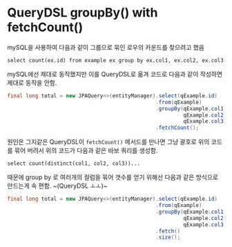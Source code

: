 # QueryDSL groupBy() with fetchCount()

mySQL을 사용하여 다음과 같이 그룹으로 묶인 로우의 카운드를 찾으려고 했음

```query
select count(ex.id) from example ex group by ex.col1, ex.col2, ex.col3
```

mySQL에선 제대로 동작했지만 이를 QueryDSL로 옮겨 코드로 다음과 같이 작성하면 제대로 동작을 안함.

```java
final long total = new JPAQuery<>(entityManager).select(qExample.id)
                                                .from(qExample)
                                                .groupBy(qExample.col1,
                                                         qExample.col2,
                                                         qExample.col3)
                                                .fetchCount();
```

원인은 그지같은 QueryDSL이 `fetchCount()` 메서드를 만나면 그냥 괄호로 위의 코드를 묶어 버려서 위의 코드가 다음과 같은 바보 쿼리를 생성함.

```query
select count(distinct(col1, col2, col3))...
```

때문에 group by 로 여러개의 컬럼을 묶어 갯수를 얻기 위해선 다음과 같은 방식으로 만드는게 속 편함. ~(QueryDSL ㅗㅗ)~

```java
final long total = new JPAQuery<>(entityManager).select(qExample.id)
                                                .from(qExample)
                                                .groupBy(qExample.col1,
                                                         qExample.col2,
                                                         qExample.col3)
                                                .fetch()
                                                .size();
```